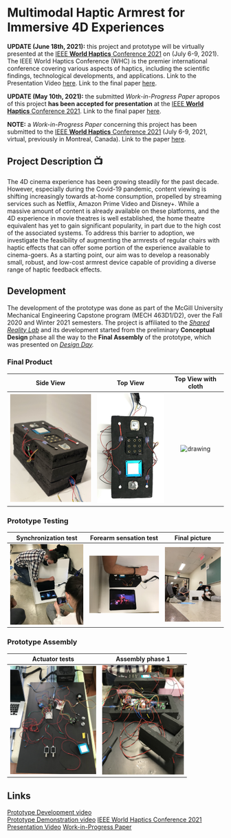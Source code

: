 # Multimodal Haptic Armrest for Immersive 4D Experiences

**UPDATE (June 18th, 2021):** this project and prototype will be virtually presented at the [IEEE **World Haptics** Conference 2021](https://2021.worldhaptics.org) on (July 6-9, 2021). The IEEE World Haptics Conference (WHC) is the premier international conference covering various aspects of haptics, including the scientific findings, technological developments, and applications. Link to the Presentation Video [here](https://www.youtube.com/watch?v=1nf8dzCueBY). Link to the final paper [here](https://documentcloud.adobe.com/link/track?uri=urn:aaid:scds:US:ced4a24b-7a1a-4192-a6cc-4e618fc9b671).

  **UPDATE (May 10th, 2021):** the submitted *Work-in-Progress Paper* apropos of this project **has been accepted for presentation** at the [IEEE **World Haptics** Conference 2021](https://2021.worldhaptics.org). Link to the final paper [here](https://documentcloud.adobe.com/link/track?uri=urn:aaid:scds:US:ced4a24b-7a1a-4192-a6cc-4e618fc9b671).
  
**NOTE:** a *Work-in-Progress Paper* concerning this project has been submitted to the [IEEE **World Haptics** Conference 2021](https://2021.worldhaptics.org) (July 6-9, 2021, virtual, previously in Montreal, Canada). Link to the paper [here](https://documentcloud.adobe.com/link/review?uri=urn:aaid:scds:US:3ce078ac-f1d8-45d8-a8a3-f05573ea982f).

## Project Description 📺
The 4D cinema experience has been growing steadily for the past decade.
However, especially during the Covid-19 pandemic, content viewing is shifting increasingly towards at-home consumption, propelled by streaming services such as Netflix, Amazon Prime Video and Disney+. 
While a massive amount of content is already available on these platforms, and the 4D experience in movie theatres is well established, the home theatre equivalent has yet to gain significant popularity, in part due to the high cost of the associated systems.
To address this barrier to adoption, we investigate the feasibility of augmenting the armrests of regular chairs with haptic effects that can offer some portion of the experience available to cinema-goers.
As a starting point, our aim was to develop a reasonably small, robust, and low-cost armrest device capable of providing a diverse range of haptic feedback effects.

## Development
The development of the prototype was done as part of the McGill University Mechanical Engineering Capstone program (MECH 463D1/D2), over the Fall 2020 and Winter 2021 semesters. The project is affiliated to the *[Shared Reality Lab](http://srl.mcgill.ca/)* and its development started from the preliminary **Conceptual Design** phase all the way to the **Final Assembly** of the prototype, which was presented on *[Design Day](https://www.mcgill.ca/engineering/students/undergraduate/mcgill-design-day-2021).*

### Final Product
<!-- <img src="image1.jpg" alt="drawing" width="200"/>
<img src="image2.jpeg" alt="drawing" width="200"/> -->
Side View     |  Top View    |  Top View with cloth      |
:---------------------:|:---------------------:|:---------------------:
<img src="images/image1.jpeg" alt="drawing" width="230"/>  |  <img src="images/image2.jpeg" alt="drawing" width="190"/>  |  <img src="images/image3.png" alt="drawing" width="172"/>

### Prototype Testing
Synchronization test     | Forearm sensation test    |  Final picture      |
:---------------------:|:---------------------:|:---------------------:
<img src="images/image8.jpeg" alt="drawing" width="200"/>  |  <img src="images/image4.jpeg" alt="drawing" width="210"/>  |  <img src="images/image7.jpeg" alt="drawing" width="172"/>

### Prototype Assembly
Actuator tests     | Assembly phase 1    
:---------------------:|:---------------------:|
<img src="images/image5.jpeg" alt="drawing" width="200"/>  |  <img src="images/image6.jpeg" alt="drawing" width="190"/>  

## Links
[Prototype Development video](https://youtu.be/AspdwDC-C9g)  
[Prototype Demonstration video](https://youtu.be/Ie1n5zDHzoA)
[IEEE World Haptics Conference 2021 Presentation Video](https://www.youtube.com/watch?v=1nf8dzCueBY)
[Work-in-Progress Paper](https://documentcloud.adobe.com/link/review?uri=urn:aaid:scds:US:3ce078ac-f1d8-45d8-a8a3-f05573ea982f)
